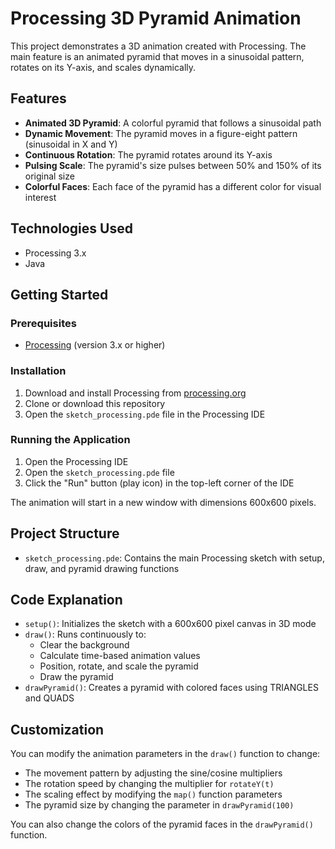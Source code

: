 # Processing 3D Pyramid Animation

This project demonstrates a 3D animation created with Processing. The main feature is an animated pyramid that moves in a sinusoidal pattern, rotates on its Y-axis, and scales dynamically.

## Features

- **Animated 3D Pyramid**: A colorful pyramid that follows a sinusoidal path
- **Dynamic Movement**: The pyramid moves in a figure-eight pattern (sinusoidal in X and Y)
- **Continuous Rotation**: The pyramid rotates around its Y-axis
- **Pulsing Scale**: The pyramid's size pulses between 50% and 150% of its original size
- **Colorful Faces**: Each face of the pyramid has a different color for visual interest

## Technologies Used

- Processing 3.x
- Java

## Getting Started

### Prerequisites

- [Processing](https://processing.org/download/) (version 3.x or higher)

### Installation

1. Download and install Processing from [processing.org](https://processing.org/download/)
2. Clone or download this repository
3. Open the `sketch_processing.pde` file in the Processing IDE

### Running the Application

1. Open the Processing IDE
2. Open the `sketch_processing.pde` file
3. Click the "Run" button (play icon) in the top-left corner of the IDE

The animation will start in a new window with dimensions 600x600 pixels.

## Project Structure

- `sketch_processing.pde`: Contains the main Processing sketch with setup, draw, and pyramid drawing functions

## Code Explanation

- `setup()`: Initializes the sketch with a 600x600 pixel canvas in 3D mode
- `draw()`: Runs continuously to:
  - Clear the background
  - Calculate time-based animation values
  - Position, rotate, and scale the pyramid
  - Draw the pyramid
- `drawPyramid()`: Creates a pyramid with colored faces using TRIANGLES and QUADS

## Customization

You can modify the animation parameters in the `draw()` function to change:

- The movement pattern by adjusting the sine/cosine multipliers
- The rotation speed by changing the multiplier for `rotateY(t)`
- The scaling effect by modifying the `map()` function parameters
- The pyramid size by changing the parameter in `drawPyramid(100)`

You can also change the colors of the pyramid faces in the `drawPyramid()` function.
